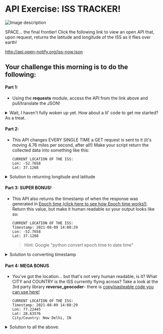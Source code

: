 # API Exercise: ISS TRACKER!

![Image description](https://www.esa.int/var/esa/storage/images/esa_multimedia/images/2020/11/international_space_station/22293527-2-eng-GB/International_Space_Station_pillars.gif)

SPACE... the final frontier! Click the following link to view an open API that, upon request, returns the latitude and longitude of the ISS as it flies over earth!

http://api.open-notify.org/iss-now.json

## Your challenge this morning is to do the following:

#### Part 1: 
- Using the **requests** module, access the API from the link above and pull/translate the JSON!

<details>
<summary>Wait, I haven't fully woken up yet. How about a lil' code to get me started? As a treat.</summary>

```python
#!/usr/bin/env python3
"""Returning the location of the ISS in latitude/longitude"""
import requests
    
URL= "http://api.open-notify.org/iss-now.json"
def main():
    resp= requests.get(URL).json()

if __name__ == "__main__":
    main()
```
    
</details>

#### Part 2: 
- This API changes EVERY SINGLE TIME a GET request is sent to it (it's moving 4.76 miles per second, after all!) Make your script return the collected data into something like this:
    
    ```
    CURRENT LOCATION OF THE ISS:
    Lon: -52.7658
    Lat: 37.1268
    ```

<details>
<summary>Solution to returning longitude and latitude</summary>

```python
#!/usr/bin/env python3
"""Returning the location of the ISS in latitude/longitude"""
import requests
    
URL= "http://api.open-notify.org/iss-now.json"
def main():
    resp= requests.get(URL).json()
    
    # SOLUTION TO PART 2
    lon= resp["iss_position"]["longitude"]
    lat= resp["iss_position"]["latitude"]
    
    print(f"""
    CURRENT LOCATION OF THE ISS:
    Lon: {lon}
    Lat: {lat}
    """)

if __name__ == "__main__":
    main()
```
    
</details>

#### Part 3: SUPER BONUS!
- This API also returns the timestamp of when the response was generated in [Epoch time (click here to see how Epoch time works!)](https://www.epochconverter.com/). Return this value, but make it human readable so your output looks like so:

    ```
    CURRENT LOCATION OF THE ISS:
    Timestamp: 2021-08-09 14:08:29
    Lon: -52.7658
    Lat: 37.1268
    ```

    > Hint: Google "python convert epoch time to date time"

<details>
<summary>Solution to converting timestamp</summary>

```python
#!/usr/bin/env python3
"""Returning the location of the ISS in latitude/longitude"""
import requests
import datetime

URL= "http://api.open-notify.org/iss-now.json"
def main():
    resp= requests.get(URL).json()
    

    lon= resp["iss_position"]["longitude"]
    lat= resp["iss_position"]["latitude"]

    # SOLUTION TO PART 3
    # import datetime added above
    ts= resp["timestamp"]
    ts = datetime.datetime.fromtimestamp(ts)
    
    print(f"""
    CURRENT LOCATION OF THE ISS:
    Timestamp: {ts}
    Lon: {lon}
    Lat: {lat}
    """)

if __name__ == "__main__":
    main()
```
    
</details>

#### Part 4: MEGA BONUS
- You've got the location... but that's not very human readable, is it? What CITY and COUNTRY is the ISS currently flying across? Take a look at the 3rd party library **reverse_geocoder**- there is [copy/pasteable code you can use here!](https://github.com/csfeeser/Python/blob/master/enrichment/geocoder.md)

    ```
    CURRENT LOCATION OF THE ISS:
    Timestamp: 2021-08-09 14:08:29
    Lon: 77.22445
    Lat: 28.63576
    City/Country: New Delhi, IN
    ```

<details>
<summary>Solution to all the above:</summary>

```python
#!/usr/bin/env python3
"""Returning the location of the ISS in latitude/longitude"""
import requests
import datetime
import reverse_geocoder as rg ## PART 4 SOLUTION
    
URL= "http://api.open-notify.org/iss-now.json"
    
def main():
    resp= requests.get(URL).json()
    

    lon= resp["iss_position"]["longitude"]
    lat= resp["iss_position"]["latitude"]
    ts= resp["timestamp"]
    ts = datetime.datetime.fromtimestamp(ts)

    # return an ordered dictionary using our lat/lon vars
    locator_resp= rg.search((lat, lon))

    # slice that object to return the city name only
    city= locator_resp[0]["name"]

    # slice the object again to return the country
    country= locator_resp[0]["cc"]

    print(f"""
    CURRENT LOCATION OF THE ISS:
    Timestamp: {ts}
    Lon: {lon}
    Lat: {lat}
    City/Country: {city}, {country}
    """)

if __name__ == "__main__":
    main()
```
</details>
